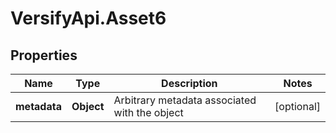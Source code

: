 # VersifyApi.Asset6

## Properties

Name | Type | Description | Notes
------------ | ------------- | ------------- | -------------
**metadata** | **Object** | Arbitrary metadata associated with the object | [optional] 


